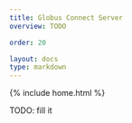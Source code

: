 ```yaml
---
title: Globus Connect Server
overview: TODO

order: 20

layout: docs
type: markdown
---
```

{% include home.html %}

TODO: fill it
